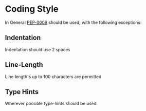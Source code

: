 # Coding Style
In General [PEP-0008](https://peps.python.org/pep-0008/) should be used, with the following exceptions:

## Indentation

Indentation should use 2 spaces

## Line-Length

Line length's up to 100 characters are permitted

## Type Hints

Wherever possible type-hints should be used.